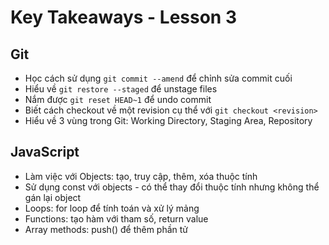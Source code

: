 # Key Takeaways - Lesson 3

## Git
- Học cách sử dụng `git commit --amend` để chỉnh sửa commit cuối
- Hiểu về `git restore --staged` để unstage files
- Nắm được `git reset HEAD~1` để undo commit
- Biết cách checkout về một revision cụ thể với `git checkout <revision>`
- Hiểu về 3 vùng trong Git: Working Directory, Staging Area, Repository

## JavaScript
- Làm việc với Objects: tạo, truy cập, thêm, xóa thuộc tính
- Sử dụng const với objects - có thể thay đổi thuộc tính nhưng không thể gán lại object
- Loops: for loop để tính toán và xử lý mảng
- Functions: tạo hàm với tham số, return value
- Array methods: push() để thêm phần tử